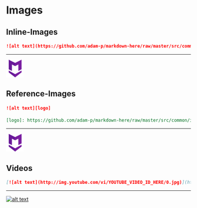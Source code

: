 # Images
## Inline-Images

```markdown
![alt text](https://github.com/adam-p/markdown-here/raw/master/src/common/images/icon48.png "Title Text")
```
---

![alt text](https://github.com/adam-p/markdown-here/raw/master/src/common/images/icon48.png "Title Text")


## Reference-Images

```markdown
![alt text][logo]

[logo]: https://github.com/adam-p/markdown-here/raw/master/src/common/images/icon48.png "Title Text"
```

---

![alt text][logo]

[logo]: https://github.com/adam-p/markdown-here/raw/master/src/common/images/icon48.png "Title Text"

## Videos

```markdown
[![alt text](http://img.youtube.com/vi/YOUTUBE_VIDEO_ID_HERE/0.jpg)](http://www.youtube.com/watch?v=YOUTUBE_VIDEO_ID_HERE)
```
---

[![alt text](http://img.youtube.com/vi/YOUTUBE_VIDEO_ID_HERE/0.jpg)](http://www.youtube.com/watch?v=YOUTUBE_VIDEO_ID_HERE)
